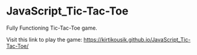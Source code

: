# JavaScript_Tic-Tac-Toe
Fully Functioning Tic-Tac-Toe game.

Visit this link to play the game: https://kirtikousik.github.io/JavaScript_Tic-Tac-Toe/

